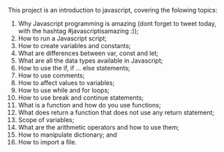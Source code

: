 This project is an introduction to javascript, covering the folowing topics:
1) Why Javascript programming is amazing (dont forget to tweet today, with the hashtag #javascriptisamazing :));
2) How to run a Javascript script;
3) How to create variables and constants;
4) What are differences between var, const and let;
5) What are all the data types available in Javascript;
6) How to use the if, if ... else statements;
7) How to use comments;
8) How to affect values to variables;
9) How to use while and for loops;
10) How to use break and continue statements;
11) What is a function and how do you use functions;
12) What does return a function that does not use any return statement;
13) Scope of variables;
14) What are the arithmetic operators and how to use them;
15) How to manipulate dictionary; and
16) How to import a file.
